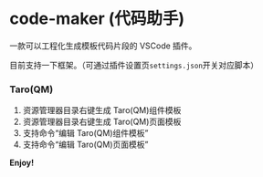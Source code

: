 # code-maker (代码助手)

一款可以工程化生成模板代码片段的 VSCode 插件。

目前支持一下框架。（可通过插件设置页`settings.json`开关对应脚本）

### Taro(QM)

1.  资源管理器目录右键生成 Taro(QM)组件模板
2.  资源管理器目录右键生成 Taro(QM)页面模板
3.  支持命令“编辑 Taro(QM)组件模板”
4.  支持命令“编辑 Taro(QM)页面模板”

**Enjoy!**
